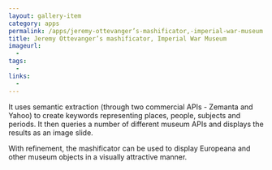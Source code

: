```yaml
---
layout: gallery-item
category: apps
permalink: /apps/jeremy-ottevanger’s-mashificator,-imperial-war-museum
title: Jeremy Ottevanger’s mashificator, Imperial War Museum
imageurl:
  - 
tags:
  - 
links:
  - 
---
```


It uses semantic extraction (through two commercial APIs - Zemanta and Yahoo) to create keywords representing places, people, subjects and periods. It then queries a number of different museum APIs and displays the results as an image slide. 

With refinement, the mashificator can be used to display Europeana and other museum objects in a visually attractive manner.
